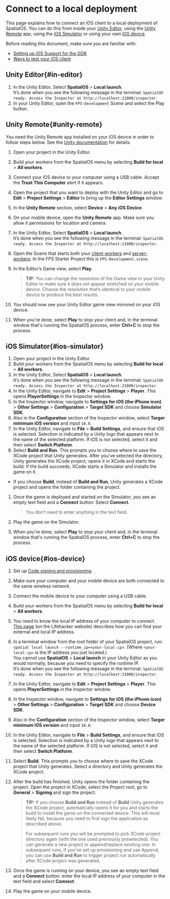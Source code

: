 # Connect to a local deployment

This page explains how to connect an iOS client to a local deployment of SpatialOS. You can do this from inside your [Unity Editor](#in-editor), using the [Unity Remote](#unity-remote) app, using the [iOS Simulator](#ios-simulator) or using your own [iOS device](#ios-device).

Before reading this document, make sure you are familiar with:

  * [Setting up iOS Support for the GDK]({{urlRoot}}/content/mobile/ios/setup)
  * [Ways to test your iOS client]({{urlRoot}}/content/mobile/ios/ways-to-test)

## Unity Editor{#in-editor}
1. In the Unity Editor, Select **SpatialOS** > **Local launch**.<br>
It’s done when you see the following message in the terminal: `SpatialOS ready. Access the Inspector at http://localhost:21000/inspector`.
1. In your Unity Editor, open the `FPS-Development` Scene and select the Play button.<br/>

## Unity Remote{#unity-remote}
You need the Unity Remote app installed on your iOS device in order to follow steps below. See the [Unity documentation](https://docs.unity3d.com/Manual/UnityRemote5.html) for details.

1. Open your project in the Unity Editor.
1. Build your workers from the SpatialOS menu by selecting **Build for local** > **All workers**.
1. Connect your iOS device to your computer using a USB cable. Accept the **Trust This Computer** alert if it appears.
1. Open the project that you want to deploy with the Unity Editor and go to **Edit** > **Project Settings** > **Editor** to bring up the **Editor Settings** window.
1. In the **Unity Remote** section, select **Device** > **Any iOS Device**.
1. On your mobile device, open the **Unity Remote** app. Make sure you allow it permissions for location and camera.
1. In the Unity Editor, Select **SpatialOS** > **Local launch**.<br>
It’s done when you see the following message in the terminal: `SpatialOS ready. Access the Inspector at http://localhost:21000/inspector`.
1. Open the Scene that starts both your [client-workers]({{urlRoot}}/content/glossary#client-worker) and [server-workers]({{urlRoot}}/content/glossary#server-worker). In the FPS Starter Project this is `FPS-Development.scene`.
1. In the Editor’s Game view, select **Play**.

    > **TIP:** You can change the resolution of the Game view in your Unity Editor to make sure it does not appear stretched on your mobile device. Choose the resolution that’s identical to your mobile device to produce the best results.

1. You should now see your Unity Editor game view mirrored on your iOS device.
1. When you're done, select **Play** to stop your client and, in the terminal window that's running the SpatialOS process, enter **Ctrl+C** to stop the process.

## iOS Simulator{#ios-simulator}

1. Open your project in the Unity Editor.
1. Build your workers from the SpatialOS menu by selecting **Build for local** > **All workers**.
1. In the Unity Editor, Select **SpatialOS** > **Local launch**.<br>
It’s done when you see the following message in the terminal: `SpatialOS ready. Access the Inspector at http://localhost:21000/inspector`.
1. In the Unity Editor, navigate to **Edit** > **Project Settings** > **Player**. This opens **PlayerSettings** in the Inspector window.
1. In the Inspector window, navigate to **Settings for iOS (the iPhone icon)** > **Other Settings** > **Configuration** > **Target SDK** and choose **Simulator SDK**.
1. Also in the **Configuration** section of the Inspector window, select **Targer minimum iOS version** and input `10.0`.
1. In the Unity Editor, navigate to **File** > **Build Settings**, and ensure that iOS is selected. Selection is indicated by a Unity logo that appears next to the name of the selected platform. If iOS is not selected, select it and then select **Switch Platform**.
1. Select **Build and Run**. This prompts you to choose where to save the XCode project that Unity generates. After you've selected the directory, Unity generates the XCode project, opens it in XCode and starts the build. If the build succeeds, XCode starts a Simulator and installs the game on it.
  * If you choose **Build**, instead of **Build and Run**, Unity generates a XCode project and opens the folder containing the project.
1. Once the game is deployed and started on the Simulator, you see an empty text field and a **Connect** button: Select **Connect**.

    > You don’t need to enter anything in the text field.

1. Play the game on the Simulator.
1. When you're done, select **Play** to stop your client and, in the terminal window that's running the SpatialOS process, enter **Ctrl+C** to stop the process.

## iOS device{#ios-device}

1. Set up [Code signing and provisioning](https://help.apple.com/xcode/mac/current/#/dev60b6fbbc7).
1. Make sure your computer and your mobile device are both connected to the same wireless network.
1. Connect the mobile device to your computer using a USB cable.
1. Build your workers from the SpatialOS menu by selecting **Build for local** > **All workers**.
1. You need to know the local IP address of your computer to connect. [This page](https://lifehacker.com/5833108/how-to-find-your-local-and-external-ip-address) (on the Lifehacker website)  describes how you can find your external and local IP address.
1. In a terminal window from the root folder of your SpatialOS project,  run: `spatial local launch --runtime_ip=<your-local-ip>`. (Where `<your-local-ip>` is the IP address you just located.)<br>
You cannot use **SpatialOS** > **Local launch** in your Unity Editor as you would normally, because you need to specify the runtime IP.<br>
It’s done when you see the following message in the terminal: `SpatialOS ready. Access the Inspector at http://localhost:21000/inspector`.
1. In the Unity Editor, navigate to **Edit** > **Project Settings** > **Player**. This opens **PlayerSettings** in the Inspector window.
1. In the Inspector window, navigate to **Settings for iOS (the iPhone icon)** > **Other Settings** > **Configuration** > **Target SDK** and choose **Device SDK**.
1. Also in the **Configuration** section of the Inspector window, select **Targer minimum iOS version** and input `10.0`.
1. In the Unity Editor, navigate to **File** > **Build Settings**, and ensure that iOS is selected. Selection is indicated by a Unity logo that appears next to the name of the selected platform. If iOS is not selected, select it and then select **Switch Platform**.
1. Select **Build**. This prompts you to choose where to save the XCode project that Unity generates. Select a directory and Unity generates the XCode project.
1. After the build has finished, Unity opens the folder containing the project. Open the project in XCode, select the Project root, go to **General** > **Signing** and sign the project.

    > **TIP:**  If you choose **Build and Run** instead of **Build** Unity generates the XCode project, automatically opens it for you and starts the build to install the game on the connected device. This will most likely fail, because you need to first sign the application as described above.
    >
    > For subsequent runs you will be prompted to pick XCode project directory again (with the one used previously preselected). You can generate a new project or append/replace existing one. In subsequent runs, if you've set up provisioning and use Append, you can use **Build and Run** to trigger project run automatically after XCode project was generated.

7. Once the game is running on your device, you see an empty text field and a **Connect** button: enter the local IP address of your computer in the text field and select **Connect**.
8. Play the game on your mobile device.
